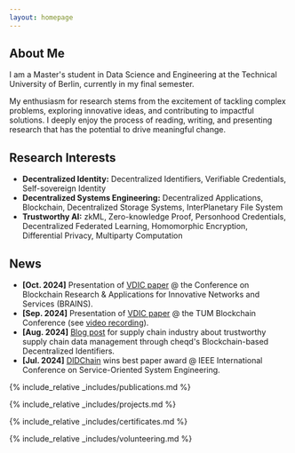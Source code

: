 ```yaml
---
layout: homepage
---
```


## About Me

I am a Master's student in Data Science and Engineering at the Technical University of Berlin, currently in my final semester.

My enthusiasm for research stems from the excitement of tackling complex problems, exploring innovative ideas, and contributing to impactful solutions. 
I deeply enjoy the process of reading, writing, and presenting research that has the potential to drive meaningful change.

[//]: <> (After completing my Master's, I aim to combine my expertise in AI with my research at the Service-centric Networking Lab to advance the evolving field of Trustworthy AI. In a world where AI plays an ever-growing role in shaping our lives, ensuring its trustworthiness is essential for safeguarding democratic values such as privacy, accountability, and the decentralization of power.)

## Research Interests

- **Decentralized Identity:** Decentralized Identifiers, Verifiable Credentials, Self-sovereign Identity
- **Decentralized Systems Engineering:** Decentralized Applications, Blockchain, Decentralized Storage Systems, InterPlanetary File System
- **Trustworthy AI:** zkML, Zero-knowledge Proof, Personhood Credentials, Decentralized Federated Learning, Homomorphic Encryption, Differential Privacy, Multiparty Computation

## News

- **[Oct. 2024]** Presentation of [VDIC paper](https://ieeexplore.ieee.org/abstract/document/10732266) @ the Conference on Blockchain Research & Applications for Innovative Networks and Services (BRAINS).
- **[Sep. 2024]** Presentation of [VDIC paper](https://ieeexplore.ieee.org/abstract/document/10732266) @ the TUM Blockchain Conference (see [video recording](https://www.youtube.com/watch?v=cieSpOdJZVs)).
- **[Aug. 2024]** [Blog post](https://cheqd.io/blog/using-cheqd-for-verifiable-supply-chains/) for supply chain industry about trustworthy supply chain data management through cheqd's Blockchain-based Decentralized Identifiers.
- **[Jul. 2024]** [DIDChain](https://ieeexplore.ieee.org/document/10685340) wins best paper award @ IEEE International Conference on Service-Oriented System Engineering.

{% include_relative _includes/publications.md %}

{% include_relative _includes/projects.md %}

{% include_relative _includes/certificates.md %}

{% include_relative _includes/volunteering.md %}    
